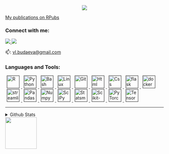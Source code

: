 <div id="header" align="center">
  <img src="https://media4.giphy.com/media/RJVw6tIfb2dIwTHFb0/giphy.gif"/>
</div>

<a href="https://rpubs.com/budaevaa" target="blank">My publications on RPubs</a>

<h3 align="left">Connect with me:</h3>
<p align="left">
<a href="https://www.linkedin.com/in/aleksandra-budaeva-845096110" target="blank"> <img src="https://img.shields.io/badge/linkedin-%230077B5.svg?&style=for-the-badge&logo=linkedin&logoColor=white"> </a>
<a href="https://t.me/avbudaeva" target="_blank" rel="noreferrer"> <img src="https://img.shields.io/badge/Telegram-2CA5E0?style=for-the-badge&logo=telegram&logoColor=white"> </a>
</p>
<p align='left'>
   📫: <a href='mailto:vl.budaeva@gmail.com'>vl.budaeva@gmail.com</a>
</p>

<h3 align="left">Languages and Tools:</h3>
<p align="left">
  <a href="" target="_blank" rel="noreferrer">  <img hspace="5" src="https://simpleicons.org/icons/r.svg" alt="R" width="40" height="40"/> </a>
  <a href="" target="_blank" rel="noreferrer">  <img hspace="5" src="https://simpleicons.org/icons/python.svg" alt="Python" width="40" height="40"/> </a>
  <a href="" target="_blank" rel="noreferrer">  <img hspace="5" src="https://simpleicons.org/icons/gnubash.svg" alt="Bash" width="40" height="40"/> </a>
  <a href="" target="_blank" rel="noreferrer">  <img hspace="5" src="https://simpleicons.org/icons/linux.svg" alt="Linux" width="40" height="40"/> </a>
  <a href="" target="_blank" rel="noreferrer">  <img hspace="5" src="https://simpleicons.org/icons/git.svg" alt="Git" width="40" height="40"/> </a>
  <a href="" target="_blank" rel="noreferrer">  <img hspace="5" src="https://simpleicons.org/icons/html5.svg" alt="Html" width="40" height="40"/> </a>
  <a href="" target="_blank" rel="noreferrer">  <img hspace="5" src="https://simpleicons.org/icons/css3.svg" alt="Css" width="40" height="40"/> </a>
  <a href="" target="_blank" rel="noreferrer">  <img hspace="5" src="https://simpleicons.org/icons/flask.svg" alt="flask" width="40" height="40"/> </a>
  <a href="" target="_blank" rel="noreferrer">  <img hspace="5" src="https://simpleicons.org/icons/docker.svg" alt="docker" width="40" height="40"/> </a>
  <a href="" target="_blank" rel="noreferrer">  <img hspace="5" src="https://simpleicons.org/icons/streamlit.svg" alt="streamlit" width="40" height="40"/> </a>
  <a href="" target="_blank" rel="noreferrer">  <img hspace="5" src="https://simpleicons.org/icons/pandas.svg" alt="Pandas" width="40" height="40"/> </a>
  <a href="" target="_blank" rel="noreferrer">  <img hspace="5" src="https://simpleicons.org/icons/numpy.svg" alt="Numpy" width="40" height="40"/> </a>
  <a href="" target="_blank" rel="noreferrer">  <img hspace="5" src="https://simpleicons.org/icons/scipy.svg" alt="SciPy" width="40" height="40"/> </a>
  <a href="" target="_blank" rel="noreferrer">  <img hspace="5" src="https://www.statsmodels.org/stable/_images/statsmodels-logo-v2-no-text-dark.svg" alt="Statsmodels" width="40" height="40"/> </a>
  <a href="" target="_blank" rel="noreferrer">  <img hspace="5" src="https://simpleicons.org/icons/scikitlearn.svg" alt="Scikit-learn" width="40" height="40"/> </a>
  <a href="" target="_blank" rel="noreferrer">  <img hspace="5" src="https://simpleicons.org/icons/pytorch.svg" alt="PyTorch" width="40" height="40"/> </a>
  <a href="" target="_blank" rel="noreferrer">  <img hspace="5" src="https://simpleicons.org/icons/tensorflow.svg" alt="TensorFlow" width="40" height="40"/> </a>
</p>

----

<details>
  <summary>Github Stats</summary>
    <a href="https://github-readme-stats.vercel.app/api?username=vlbudaeva&show_icons=true&hide_border=true">
      <img height=150 src="https://github-readme-stats.vercel.app/api?username=vlbudaeva&show_icons=true&hide_border=true">
    </a>
    <a href="https://github-readme-stats.vercel.app/api/top-langs/?username=vlbudaeva&layout=compact&hide_border=true">
      <img height=150 src="https://github-readme-stats.vercel.app/api/top-langs/?username=vlbudaeva&layout=compact&hide_border=true">
    </a>
</details>


<div align="left">
   <a href="https://komarev.com/ghpvc/?username=vlbudaeva&color=DE002D">
       <img width="100px" src="https://komarev.com/ghpvc/?username=vlbudaeva&color=DE002D">
   </a>
</div>
